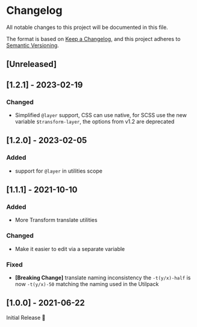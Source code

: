 # Changelog
All notable changes to this project will be documented in this file.

The format is based on [Keep a Changelog](https://keepachangelog.com/en/1.0.0/),
and this project adheres to [Semantic Versioning](https://semver.org/spec/v2.0.0.html).

## [Unreleased]

## [1.2.1] - 2023-02-19
### Changed
- Simplified `@layer` support,
  CSS can use native, for SCSS use the new variable `$transform-layer`,
  the options from v1.2 are deprecated

## [1.2.0] - 2023-02-05
### Added
- support for `@layer` in utilities scope

## [1.1.1] - 2021-10-10
### Added
- More Transform translate utilities

### Changed
- Make it easier to edit via a separate variable

### Fixed
- **[Breaking Change]** translate naming inconsistency
  the `-t(y/x)-half` is now `-t(y/x)-50` matching the naming used in the Utilpack

## [1.0.0] - 2021-06-22
Initial Release 🎉
